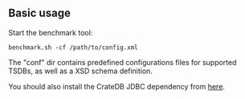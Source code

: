 ## Basic usage
Start the benchmark tool:
~~~
benchmark.sh -cf /path/to/config.xml
~~~
The "conf" dir contains predefined configurations files for supported TSDBs, as well as a XSD schema definition.

You should also install the CrateDB JDBC dependency from [here](https://bintray.com/crate/crate/crate-jdbc).